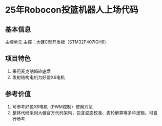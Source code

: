 # 25年Robocon投篮机器人上场代码


## 基本信息
主控单元
主控：大疆C型开发板（STM32F407IGH6）


## 项目特色
1. 采用麦克纳姆轮底盘
2. 发射结构电机为好盈X6电机


## 参考价值
1. 可参考好盈X6电机（PWM控制）使用方法
2. 整体代码采用大疆官方代码架构，包含姿态校准、麦轮解算等多种逻辑，可自行参考
